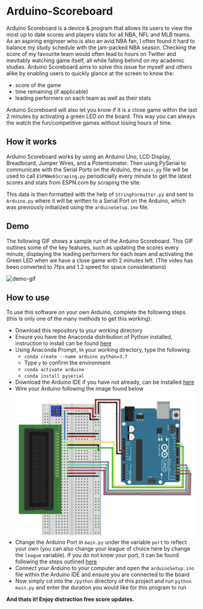 # Arduino-Scoreboard

Arduino Scoreboard is a device & program that allows its users to view the most up to date scores and players stats for all NBA, NFL and MLB teams. As an aspiring engineer who is also an avid NBA fan, I often found it hard to balance my study schedule with the jam-packed NBA season. Checking the score of my favourite team would often lead to hours on Twitter and inevitably watching game itself, all while falling behind on my academic studies. Arduino Scoreboard aims to solve this issue for myself and others alike by enabling users to quickly glance at the screen to know the:
- score of the game
- time remaining (if applicable)
- leading performers on each team as well as their stats

Arduino Scoreboard will also let you know if it is a close game within the last 2 minutes by activating a green LED on the board. This way you can always the watch the fun/competitive games without losing hours of time.

## How it works

Arduino Scoreboard works by using an Arduino Uno, LCD Display, Breadboard, Jumper Wires, and a Potentiometer. Then using PySerial to communicate with the Serial Ports on the Arduino, the `main.py` file will be used to call `ESPNWebScraping.py` periodicially every minute to get the latest scores and stats from ESPN.com by scraping the site.

This data is then formatted with the help of `StringFormatter.py` and sent to `Arduino.py` where it will be written to a Serial Port on the Arduino, which was previously initialized using the `arduinoSetup.ino` file.

## Demo

The following GIF shows a sample run of the Arduino Scoreboard. This GIF outlines some of the key features, such as updating the scores every minute, displaying the leading performers for each team and activating the Green LED when we have a close game with 2 minutes left. (The video has been converted to 7fps and 1.2 speed for space considerations)

![demo-gif](resources/arduinoScoreBoardGIF.gif)


## How to use

To use this software on your own Arduino, complete the following steps (this is only one of the many methods to get this working):

- Download this repository to your working directory
- Ensure you have the Anaconda distribution of Python installed, instruction to install can be found [here](https://docs.anaconda.com/anaconda/install/index.html)
- Using Anaconda Prompt, in your working directory, type the following:
    - `conda create --name arduino python=3.7`
    - Type `y` to confirm the environment
    - `conda activate arduino`
    - `conda install pyserial`
- Download the Arduino IDE if you have not already, can be installed [here](https://www.arduino.cc/en/Main/Software)
- Wire your Arduino following the image found below
![arduino-wiring-image](resources/ArduinoWiring.png)
- Change the Arduino Port in `main.py` under the variable `port` to reflect your own (you can also change your league of choice here by change the `league` variable). If you do not know your port, it can be found following the steps outlined [here](https://www.mathworks.com/help/supportpkg/arduinoio/ug/find-arduino-port-on-windows-mac-and-linux.html)
- Connect your Arduino to your computer and open the `arduinoSetup.ino` file within the Arduino IDE and ensure you are connected to the board
- Now simply cd into the `/python` directory of this project and run `python main.py` and enter the duration you would like for this program to run

**And thats it! Enjoy distraction free score updates.**


